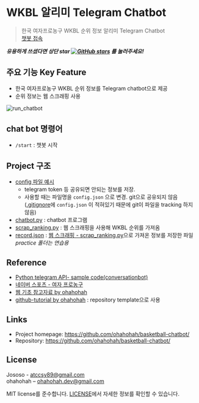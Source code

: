 # WKBL 알리미 Telegram Chatbot 
> 한국 여자프로농구 WKBL 순위 정보 알리미 Telegram Chatbot   
[챗봇 접속](t.me/wkblbot)
   
***유용하게 쓰셨다면 상단 star [![GitHub stars](https://img.shields.io/github/stars/ohahohah/github-tutorial.svg?style=social)](https://github.com/ohahohah/basketball-chatbot) 를 눌러주세요!***
  
## 주요 기능 Key Feature
- 한국 여자프로농구 WKBL 순위 정보를 Telegram chatbot으로 제공
- 순위 정보는 웹 스크래핑 사용

![run_chatbot](https://user-images.githubusercontent.com/64644871/82729455-a9bec980-9d32-11ea-9678-9bb847f0cba1.gif)
## chat bot 명령어 
- `/start` : 챗봇 시작       

## Project 구조
- [config 파일 예시](./config.json.example)
  - telegram token 등 공유되면 안되는 정보를 저장.
  - 사용할 때는 파일명을 `config.json` 으로 변경. git으로 공유되지 않음   
  ([.gitignore](./.gitignore)에 `config.json` 이 적혀있기 때문에 git이 파일을 tracking 하지 않음)
- [chatbot.py](./chatbot.py) : chatbot 프로그램  
- [scrap_ranking.py](./scrap_ranking.py) : 웹 스크래핑을 사용해 WKBL 순위를 가져옴
- [record.json](./record.json) : [웹 스크래핑 - scrap_ranking.py](./scrap_ranking.py)으로 가져온 정보를 저장한 파일  
_practice 폴더는 연습용_  

## Reference
- [Python telegram API- sample code(conversationbot)](https://github.com/python-telegram-bot/python-telegram-bot/blob/master/examples/conversationbot.py)
- [네이버 스포츠 - 여자 프로농구](https://sports.news.naver.com/basketball/record/index.nhn?category=wkbl)
- [웹 기초 참고자료 by ohahohah](https://www.notion.so/ohahohah/a0c5fd08a99744dd869f9322cc2f0972) 
- [github-tutorial by ohahohah](https://github.com/ohahohah/github-tutorial) : repository template으로 사용

## Links
- Project homepage: https://github.com/ohahohah/basketball-chatbot/
- Repository: https://github.com/ohahohah/basketball-chatbot/
  
## License
Jososo - [atccsy89@gmail.com](mailto:atcsy89@gmail.com)  
ohahohah – [ohahohah.dev@gmail.com](mailto:ohahohah.dev+gh@gmail.com)

MIT license를 준수합니다. [LICENSE](LICENSE)에서 자세한 정보를 확인할 수 있습니다.  
